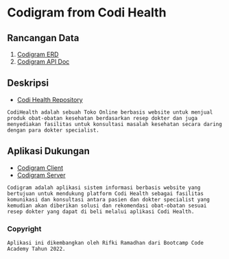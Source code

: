 # Codigram from Codi Health

## Rancangan Data

1. [Codigram ERD](https://drive.google.com/file/d/1xtUpR-D0lAiq2loQG54Eq2ZOTGmH2aUG/view?usp=sharing)
2. [Codigram API Doc](https://documenter.getpostman.com/view/19897989/UVkvLDSw)

## Deskripsi

- [Codi Health Repository](https://github.com/rifkiramadhan/project-team-03)

```CodiHealth adalah sebuah Toko Online berbasis website untuk menjual produk obat-obatan kesehatan berdasarkan resep dokter dan juga menyediakan fasilitas untuk konsultasi masalah kesehatan secara daring dengan para dokter specialist.```

## Aplikasi Dukungan

- [Codigram Client](https://codigram.netlify.app)
- [Codigram Server](https://codigram-api.herokuapp.com)

```Codigram adalah aplikasi sistem informasi berbasis website yang bertujuan untuk mendukung platform Codi Health sebagai fasilitas komunikasi dan konsultasi antara pasien dan dokter specialist yang kemudian akan diberikan solusi dan rekomendasi obat-obatan sesuai resep dokter yang dapat di beli melalui aplikasi Codi Health.```

### Copyright  

```Aplikasi ini dikembangkan oleh Rifki Ramadhan dari Bootcamp Code Academy Tahun 2022.```
